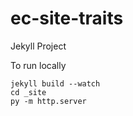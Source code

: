 # ec-site-traits

Jekyll Project

To run locally
```
jekyll build --watch
cd _site
py -m http.server
```
